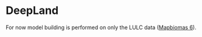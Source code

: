 # DeepLand

For now model building is performed on only the LULC data (<a href="url">Mapbiomas 6</a>). 

